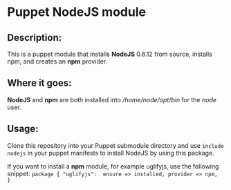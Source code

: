 # Puppet NodeJS module
## Description:
This is a puppet module that installs __NodeJS__ 0.6.12 from source, installs npm, and creates an __npm__ provider.

## Where it goes:
__NodeJS__ and __npm__ are both installed into */home/node/opt/bin* for the *node* user.

## Usage:
Clone this repository into your Puppet submodule directory and use `include nodejs` in your puppet manifests to install
NodeJS by using this package.

If you want to install a __npm__  module, for example uglifyjs, use the following snippet:
`package {
    "uglifyjs": 
        ensure => installed,
        provider => npm, 
}`
